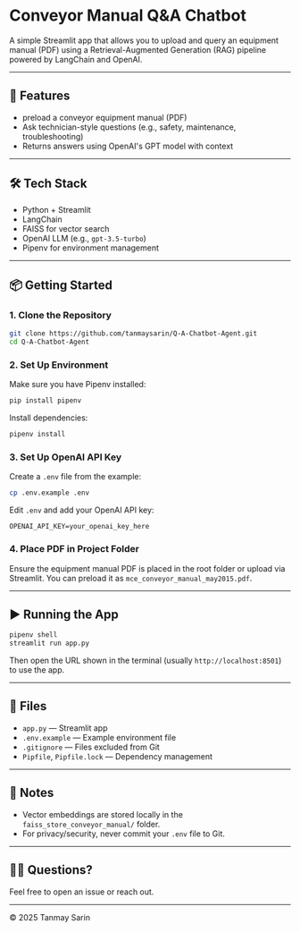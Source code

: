 # Conveyor Manual Q&A Chatbot

A simple Streamlit app that allows you to upload and query an equipment manual (PDF) using a Retrieval-Augmented Generation (RAG) pipeline powered by LangChain and OpenAI.

---

## 🚀 Features
- preload a conveyor equipment manual (PDF)
- Ask technician-style questions (e.g., safety, maintenance, troubleshooting)
- Returns answers using OpenAI's GPT model with context

---

## 🛠️ Tech Stack
- Python + Streamlit
- LangChain
- FAISS for vector search
- OpenAI LLM (e.g., `gpt-3.5-turbo`)
- Pipenv for environment management

---

## 📦 Getting Started

### 1. Clone the Repository
```bash
git clone https://github.com/tanmaysarin/Q-A-Chatbot-Agent.git
cd Q-A-Chatbot-Agent
```

### 2. Set Up Environment
Make sure you have Pipenv installed:
```bash
pip install pipenv
```

Install dependencies:
```bash
pipenv install
```

### 3. Set Up OpenAI API Key
Create a `.env` file from the example:
```bash
cp .env.example .env
```

Edit `.env` and add your OpenAI API key:
```
OPENAI_API_KEY=your_openai_key_here
```

### 4. Place PDF in Project Folder
Ensure the equipment manual PDF is placed in the root folder or upload via Streamlit. You can preload it as `mce_conveyor_manual_may2015.pdf`.

---

## ▶️ Running the App
```bash
pipenv shell
streamlit run app.py
```

Then open the URL shown in the terminal (usually `http://localhost:8501`) to use the app.

---

## 📁 Files
- `app.py` — Streamlit app
- `.env.example` — Example environment file
- `.gitignore` — Files excluded from Git
- `Pipfile`, `Pipfile.lock` — Dependency management

---

## 📌 Notes
- Vector embeddings are stored locally in the `faiss_store_conveyor_manual/` folder.
- For privacy/security, never commit your `.env` file to Git.

---

## 🙋‍♀️ Questions?
Feel free to open an issue or reach out.

---

© 2025 Tanmay Sarin
